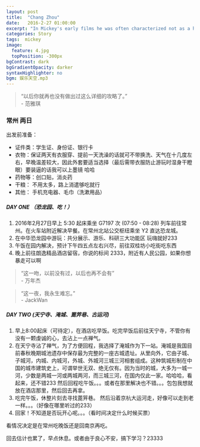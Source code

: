 ```yaml
---
layout: post
title:  "Chang Zhou"
date:   2016-2-27 01:00:00
excerpt: "In Mickey's early films he was often characterized not as a hero, but as an ineffective young suitor to Minnie Mouse..."
categories: Story
tags:  mickey
image:
  feature: 4.jpg
  topPosition: -300px
bgContrast: dark
bgGradientOpacity: darker
syntaxHighlighter: no
bgm: 娱乐天空.mp3
---
```


<blockquote class="u--startsWithDoubleQuote">“以后你就再也没有做出过这么详细的攻略了。” <br/> - 范雅琪</blockquote>

### 常州 两日

出发前准备：
+ 证件类：学生证、身份证、银行卡
+ 衣物：保证两天有衣服穿、提前一天洗澡的话就可不带换洗、天气在十几度左右，早晚温差较大，因此外套要适当选择（最后需带衣服防止游玩时湿身干瞪眼）要装逼的话我可以上墨镜 哈哈
+ 药物等：创口贴，消炎药
+ 干粮： 不用太多，路上消遣够吃就行
+ 其他：  手机充电器、毛巾（洗漱用品）

##### DAY ONE （恐龙园、吃！）
1. 2016年2月27日早上 5:30 起床乘坐  G7197 次  (07:50 - 08:28) 列车前往常州。在火车站附近解决早餐。在常州北站公交枢纽乘坐 Y2 直达恐龙城。
2. 在中华恐龙园中游玩：共分展示、游乐、科研三大功能区 玩嗨就好233
3. 午饭在园内解决，预计下午四五点左右兴尽，前往双桂坊小吃街吃东西
4. 晚上前往朗逸精品酒店留宿，你说的标间  2333，附近有人民公园，如果你想暴走可以啊
<blockquote class="u--startsWithDoubleQuote">“这一吻，以前没有过，以后也再不会有” <br/> - 万年杰</blockquote>
<div class="img img--fullContainer img--14xLeading" style="background-image: url({{ site.baseurl_posts_img }}4_1.jpg);"></div>

<blockquote class="u--startsWithDoubleQuote">“这一夜，我永生难忘。” <br/> - JackWan</blockquote>

##### DAY TWO (天宁寺、淹城、篦笄巷、古运河)

1. 早上8:00起床（可待定），在酒店吃早饭。吃完早饭后前往天宁寺，不管你有没有一颗虔诚的心，去沾上一点禅气。
2. 在天宁寺沾了禅气，为了方便回程，我选择了淹城作为下一站。淹城是我国目前春秋晚期城池遗存中保存最为完整的一座古城遗址。从里向外，它由子城、子城河，内城、内城河，外城、外城河三城三河相套组成。这种筑城形制在中国的城市建筑史上，可谓举世无双、绝无仅有。因为当时的城，大多为一城一河，少数是两城一河或两城两河，而三城三河，在国内仅此一家。哈哈哈，看起来，还不错233 然后回程吃午饭。。。或者在那里解决也不错。。。包包我想就放在酒店那里，然后回去再拿。
3. 吃完午饭，休整片刻去寻找蓖笄巷。
然后沿着京杭大运河走，好像可以走到老一样。。。（好像在哪里听过的233）
4. 回家！不知道是否玩开心呢。。。（看时间决定什么时候买票）

<div class="img img--fullContainer img--14xLeading" style="background-image: url({{ site.baseurl_posts_img }}4_2.jpg);"></div>

看情况决定是在常州吃晚饭还是回南京再吃。

回去估计也累了，早点休息。或者由于良心不安，搞下学习？23333